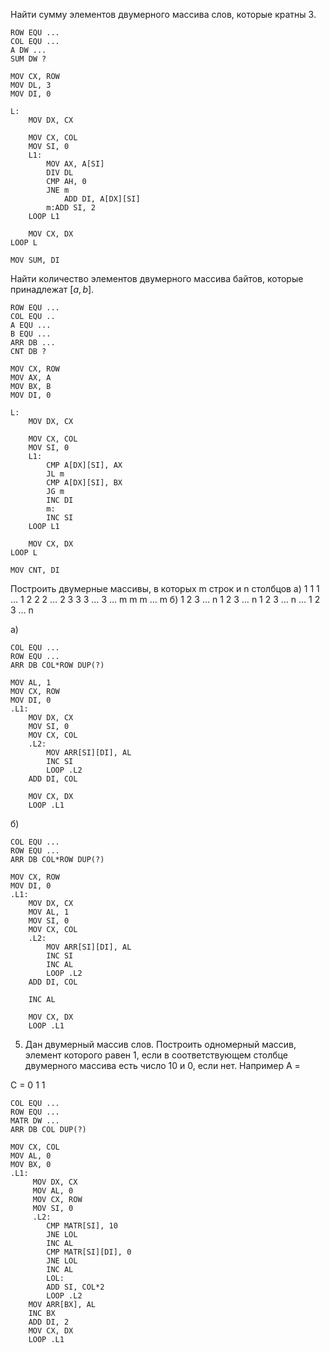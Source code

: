 Найти сумму элементов двумерного массива слов, которые кратны $3$.

```x86asm
ROW EQU ...
COL EQU ...
A DW ...
SUM DW ?

MOV CX, ROW
MOV DL, 3
MOV DI, 0

L:
    MOV DX, CX

    MOV CX, COL
    MOV SI, 0
    L1:
        MOV AX, A[SI]
        DIV DL
        CMP AH, 0
        JNE m
            ADD DI, A[DX][SI] 
        m:ADD SI, 2
    LOOP L1

    MOV CX, DX
LOOP L

MOV SUM, DI
```

Найти количество элементов двумерного массива байтов, которые принадлежат $[a,b]$.

```x86asm
ROW EQU ...
COL EQU ..
A EQU ...
B EQU ...
ARR DB ...
CNT DB ?

MOV CX, ROW
MOV AX, A
MOV BX, B
MOV DI, 0

L:
    MOV DX, CX

    MOV CX, COL
    MOV SI, 0
    L1:
        CMP A[DX][SI], AX
        JL m
        CMP A[DX][SI], BX
        JG m
        INC DI
        m:
        INC SI
    LOOP L1

    MOV CX, DX
LOOP L

MOV CNT, DI
```

Построить двумерные массивы, в которых m строк и n столбцов
а)
 1  1  1 …  1 
 2  2  2 …  2 
 3  3  3 …  3
…
m m m … m
б)
1 2 3 … n
1 2 3 … n
1 2 3 … n
…
1 2 3 … n

а)
```x86asm
COL EQU ...
ROW EQU ...
ARR DB COL*ROW DUP(?)

MOV AL, 1
MOV CX, ROW
MOV DI, 0
.L1: 
    MOV DX, CX
    MOV SI, 0
    MOV CX, COL
    .L2:
        MOV ARR[SI][DI], AL
        INC SI
        LOOP .L2
    ADD DI, COL

    MOV CX, DX
    LOOP .L1
```
б)
```x86asm
COL EQU ...
ROW EQU ...
ARR DB COL*ROW DUP(?)

MOV CX, ROW
MOV DI, 0
.L1: 
    MOV DX, CX
    MOV AL, 1
    MOV SI, 0
    MOV CX, COL
    .L2:
        MOV ARR[SI][DI], AL
        INC SI
        INC AL
        LOOP .L2
    ADD DI, COL

    INC AL

    MOV CX, DX
    LOOP .L1
```

5. Дан двумерный массив слов. Построить одномерный массив, элемент которого равен 1, если в соответствующем столбце двумерного массива есть число 10 и 0, если нет.
Например
A = 

C = 0 1 1

```x86asm
COL EQU ...
ROW EQU ...
MATR DW ...
ARR DB COL DUP(?)

MOV CX, COL
MOV AL, 0
MOV BX, 0
.L1:
     MOV DX, CX
     MOV AL, 0
     MOV CX, ROW
     MOV SI, 0
     .L2:
        CMP MATR[SI], 10
        JNE LOL
        INC AL
        CMP MATR[SI][DI], 0
        JNE LOL
        INC AL
        LOL:
        ADD SI, COL*2
        LOOP .L2
    MOV ARR[BX], AL
    INC BX
    ADD DI, 2
    MOV CX, DX
    LOOP .L1
```
